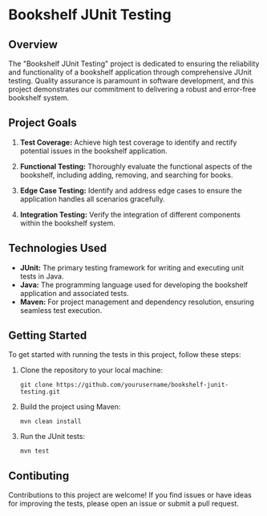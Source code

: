 # Bookshelf JUnit Testing

## Overview

The "Bookshelf JUnit Testing" project is dedicated to ensuring the reliability and functionality of a bookshelf application through comprehensive JUnit testing. Quality assurance is paramount in software development, and this project demonstrates our commitment to delivering a robust and error-free bookshelf system.

## Project Goals

1. **Test Coverage:** Achieve high test coverage to identify and rectify potential issues in the bookshelf application.

2. **Functional Testing:** Thoroughly evaluate the functional aspects of the bookshelf, including adding, removing, and searching for books.

3. **Edge Case Testing:** Identify and address edge cases to ensure the application handles all scenarios gracefully.

4. **Integration Testing:** Verify the integration of different components within the bookshelf system.

## Technologies Used

- **JUnit:** The primary testing framework for writing and executing unit tests in Java.
- **Java:** The programming language used for developing the bookshelf application and associated tests.
- **Maven:** For project management and dependency resolution, ensuring seamless test execution.

## Getting Started

To get started with running the tests in this project, follow these steps:

1. Clone the repository to your local machine:

   ```shell
   git clone https://github.com/yourusername/bookshelf-junit-testing.git
2. Build the project using Maven:

   ```shell
   mvn clean install
   
3. Run the JUnit tests:

   ```shell
   mvn test
## Contibuting 
Contributions to this project are welcome! If you find issues or have ideas for improving the tests, please open an issue or submit a pull request.
